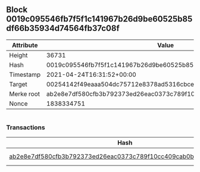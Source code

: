 ## Block 0019c095546fb7f5f1c141967b26d9be60525b85df66b35934d74564fb37c08f

Attribute | Value
--- | ---
Height | 36731
Hash | 0019c095546fb7f5f1c141967b26d9be60525b85df66b35934d74564fb37c08f
Timestamp | 2021-04-24T16:31:52+00:00
Target | 00254142f49eaaa504dc75712e8378ad5316cbcead634704b3734b6271167cc4
Merke root | ab2e8e7df580cfb3b792373ed26eac0373c789f10cc409cab0bb13e4610eefd8
Nonce | 1838334751

```

```

### Transactions

Hash | Amount
--- | ---
[ab2e8e7df580cfb3b792373ed26eac0373c789f10cc409cab0bb13e4610eefd8](ab2e8e7df580cfb3b792373ed26eac0373c789f10cc409cab0bb13e4610eefd8.md) | 10.00000000 SKEPTI 
